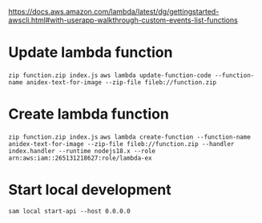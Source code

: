 https://docs.aws.amazon.com/lambda/latest/dg/gettingstarted-awscli.html#with-userapp-walkthrough-custom-events-list-functions

# Update lambda function
`zip function.zip index.js`
`aws lambda update-function-code --function-name anidex-text-for-image --zip-file fileb://function.zip`

# Create lambda function
`zip function.zip index.js`
`aws lambda create-function --function-name anidex-text-for-image --zip-file fileb://function.zip --handler index.handler --runtime nodejs18.x --role arn:aws:iam::265131218627:role/lambda-ex`

# Start local development
`sam local start-api --host 0.0.0.0`
